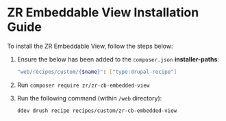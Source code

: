 # ZR Embeddable View Installation Guide

To install the ZR Embeddable View, follow the steps below:

1. Ensure the below has been added to the `composer.json` **installer-paths**:
    ```sh
    "web/recipes/custom/{$name}": ["type:drupal-recipe"]
    ```
2. Run `composer require zr/zr-cb-embedded-view`
3. Run the following command (within `/web` directory):

    ```sh
    ddev drush recipe recipes/custom/zr-cb-embedded-view
    ```

